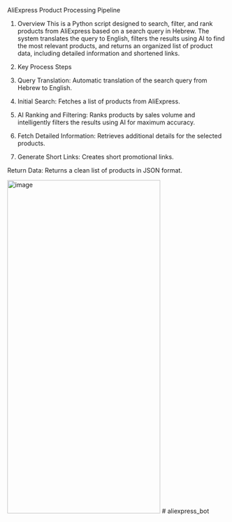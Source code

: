 AliExpress Product Processing Pipeline
1. Overview
This is a Python script designed to search, filter, and rank products from AliExpress based on a search query in Hebrew. The system translates the query to English, filters the results using AI to find the most relevant products, and returns an organized list of product data, including detailed information and shortened links.

2. Key Process Steps
1. Query Translation: Automatic translation of the search query from Hebrew to English.
2. Initial Search: Fetches a list of products from AliExpress.
3. AI Ranking and Filtering: Ranks products by sales volume and intelligently filters the results using AI for maximum accuracy.
4. Fetch Detailed Information: Retrieves additional details for the selected products.
5. Generate Short Links: Creates short promotional links.

Return Data: Returns a clean list of products in JSON format.

<img width="350" height="763" alt="image" src="https://github.com/user-attachments/assets/5008cf3d-0b3a-4f00-9ce8-d03e46ddef95" />
#   a l i e x p r e s s _ b o t  
 